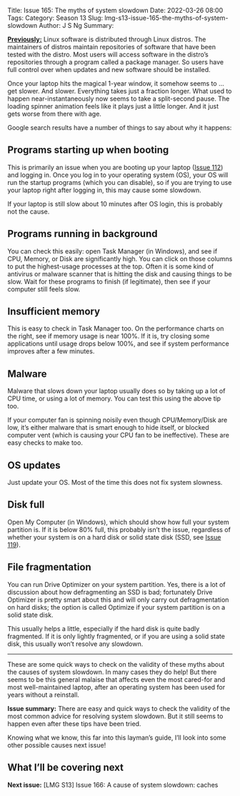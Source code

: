 Title: Issue 165: The myths of system slowdown
Date: 2022-03-26 08:00
Tags: 
Category: Season 13
Slug: lmg-s13-issue-165-the-myths-of-system-slowdown
Author: J S Ng
Summary: 

[**Previously:**](https://buttondown.email/laymansguide/archive/) Linux software is distributed through Linux distros. The maintainers of distros maintain repositories of software that have been tested with the distro. Most users will access software in the distro’s repositories through a program called a package manager. So users have full control over when updates and new software should be installed.

Once your laptop hits the magical 1-year window, it somehow seems to … get slower. And slower. Everything takes just a fraction longer. What used to happen near-instantaneously now seems to take a split-second pause. The loading spinner animation feels like it plays just a little longer. And it just gets worse from there with age.

Google search results have a number of things to say about why it happens:

## Programs starting up when booting

This is primarily an issue when you are booting up your laptop ([Issue 112]({filename}/season9/issue112/issue112.md)) and logging in. Once you log in to your operating system (OS), your OS will run the startup programs (which you can disable), so if you are trying to use your laptop right after logging in, this may cause some slowdown.

If your laptop is still slow about 10 minutes after OS login, this is probably not the cause.

## Programs running in background

You can check this easily: open Task Manager (in Windows), and see if CPU, Memory, or Disk are significantly high. You can click on those columns to put the highest-usage processes at the top. Often it is some kind of antivirus or malware scanner that is hitting the disk and causing things to be slow. Wait for these programs to finish (if legitimate), then see if your computer still feels slow.

## Insufficient memory

This is easy to check in Task Manager too. On the performance charts on the right, see if memory usage is near 100%. If it is, try closing some applications until usage drops below 100%, and see if system performance improves after a few minutes.

## Malware

Malware that slows down your laptop usually does so by taking up a lot of CPU time, or using a lot of memory. You can test this using the above tip too.

If your computer fan is spinning noisily even though CPU/Memory/Disk are low, it’s either malware that is smart enough to hide itself, or blocked computer vent (which is causing your CPU fan to be ineffective). These are easy checks to make too.

## OS updates

Just update your OS. Most of the time this does not fix system slowness.

## Disk full

Open My Computer (in Windows), which should show how full your system partition is. If it is below 80% full, this probably isn’t the issue, regardless of whether your system is on a hard disk or solid state disk (SSD, see [Issue 119]({filename}/season10/issue119/issue119.md)).

## File fragmentation

You can run Drive Optimizer on your system partition. Yes, there is a lot of discussion about how defragmenting an SSD is bad; fortunately Drive Optimizer is pretty smart about this and will only carry out defragmentation on hard disks; the option is called Optimize if your system partition is on a solid state disk.

This usually helps a little, especially if the hard disk is quite badly fragmented. If it is only lightly fragmented, or if you are using a solid state disk, this usually won’t resolve any slowdown.

----------

These are some quick ways to check on the validity of these myths about the causes of system slowdown. In many cases they do help! But there seems to be this general malaise that affects even the most cared-for and most well-maintained laptop, after an operating system has been used for years without a reinstall.

**Issue summary:** There are easy and quick ways to check the validity of the most common advice for resolving system slowdown. But it still seems to happen even after these tips have been tried.

Knowing what we know, this far into this layman’s guide, I’ll look into some other possible causes next issue!

## What I’ll be covering next

**Next issue:** [LMG S13] Issue 166: A cause of system slowdown: caches
